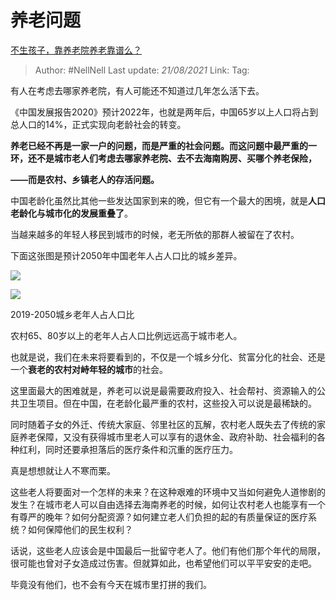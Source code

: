 # 养老问题
[不生孩子，靠养老院养老靠谱么？](https://www.zhihu.com/question/431860582/answer/1613238186)

> Author: #NellNell 
> Last update: *21/08/2021* 
> Link:
> Tag: 

有人在考虑去哪家养老院，有人可能还不知道过几年怎么活下去。

《中国发展报告2020》预计2022年，也就是两年后，中国65岁以上人口将占到总人口的14%，正式实现向老龄社会的转变。

**养老已经不再是一家一户的问题，而是严重的社会问题。而这问题中最严重的一环，还不是城市老人们考虑去哪家养老院、去不去海南购房、买哪个养老保险，**

**——而是农村、乡镇老人的存活问题。**

中国老龄化虽然比其他一些发达国家到来的晚，但它有一个最大的困境，就是**人口老龄化与城市化的发展重叠了**。

当越来越多的年轻人移民到城市的时候，老无所依的那群人被留在了农村。

下面这张图是预计2050年中国老年人占人口比的城乡差异。

![](https://pic2.zhimg.com/50/v2-891e772fcbc0e37f2d657690f93e28cc_720w.jpg?source=c8b7c179)

![](https://pic2.zhimg.com/80/v2-891e772fcbc0e37f2d657690f93e28cc_720w.jpg?source=c8b7c179)

2019-2050城乡老年人占人口比

农村65、80岁以上的老年人占人口比例远远高于城市老人。

也就是说，我们在未来将要看到的，不仅是一个城乡分化、贫富分化的社会、还是一个**衰老的农村对峙年轻的城市**的社会。

这里面最大的困难就是，养老可以说是最需要政府投入、社会帮衬、资源输入的公共卫生项目。但在中国，在老龄化最严重的农村，这些投入可以说是最稀缺的。

同时随着子女的外迁、传统大家庭、邻里社区的瓦解，农村老人既失去了传统的家庭养老保障，又没有获得城市里老人可以享有的退休金、政府补助、社会福利的各种红利，同时还要承担落后的医疗条件和沉重的医疗压力。

真是想想就让人不寒而栗。

这些老人将要面对一个怎样的未来？在这种艰难的环境中又当如何避免人道惨剧的发生？在城市老人可以自由选择去海南养老的时候，如何让农村老人也能享有一个有尊严的晚年？如何分配资源？如何建立老人们负担的起的有质量保证的医疗系统？如何保障他们的民生权利？

话说，这些老人应该会是中国最后一批留守老人了。他们有他们那个年代的局限，很可能也曾对子女造成过伤害。但就算如此，也希望他们可以平平安安的走吧。

毕竟没有他们，也不会有今天在城市里打拼的我们。